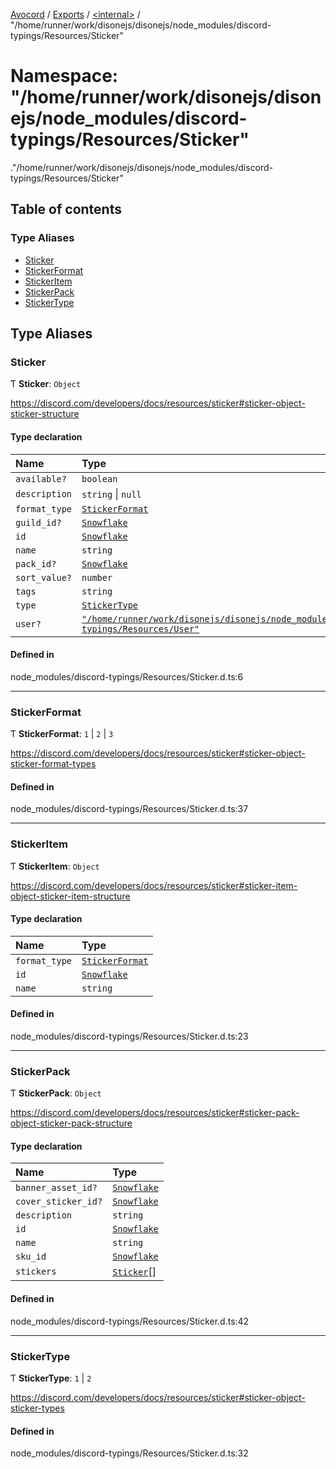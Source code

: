 [Avocord](../README.md) / [Exports](../modules.md) / [<internal\>](internal_.md) / "/home/runner/work/disonejs/disonejs/node\_modules/discord-typings/Resources/Sticker"

# Namespace: "/home/runner/work/disonejs/disonejs/node\_modules/discord-typings/Resources/Sticker"

[<internal>](internal_.md)."/home/runner/work/disonejs/disonejs/node_modules/discord-typings/Resources/Sticker"

## Table of contents

### Type Aliases

- [Sticker](internal_.__home_runner_work_disonejs_disonejs_node_modules_discord_typings_Resources_Sticker_.md#sticker)
- [StickerFormat](internal_.__home_runner_work_disonejs_disonejs_node_modules_discord_typings_Resources_Sticker_.md#stickerformat)
- [StickerItem](internal_.__home_runner_work_disonejs_disonejs_node_modules_discord_typings_Resources_Sticker_.md#stickeritem)
- [StickerPack](internal_.__home_runner_work_disonejs_disonejs_node_modules_discord_typings_Resources_Sticker_.md#stickerpack)
- [StickerType](internal_.__home_runner_work_disonejs_disonejs_node_modules_discord_typings_Resources_Sticker_.md#stickertype)

## Type Aliases

### Sticker

Ƭ **Sticker**: `Object`

https://discord.com/developers/docs/resources/sticker#sticker-object-sticker-structure

#### Type declaration

| Name | Type |
| :------ | :------ |
| `available?` | `boolean` |
| `description` | `string` \| ``null`` |
| `format_type` | [`StickerFormat`](internal_.__home_runner_work_disonejs_disonejs_node_modules_discord_typings_Resources_Sticker_.md#stickerformat) |
| `guild_id?` | [`Snowflake`](internal_.md#snowflake) |
| `id` | [`Snowflake`](internal_.md#snowflake) |
| `name` | `string` |
| `pack_id?` | [`Snowflake`](internal_.md#snowflake) |
| `sort_value?` | `number` |
| `tags` | `string` |
| `type` | [`StickerType`](internal_.__home_runner_work_disonejs_disonejs_node_modules_discord_typings_Resources_Sticker_.md#stickertype) |
| `user?` | [`"/home/runner/work/disonejs/disonejs/node_modules/discord-typings/Resources/User"`](internal_.__home_runner_work_disonejs_disonejs_node_modules_discord_typings_Resources_User_.md) |

#### Defined in

node_modules/discord-typings/Resources/Sticker.d.ts:6

___

### StickerFormat

Ƭ **StickerFormat**: ``1`` \| ``2`` \| ``3``

https://discord.com/developers/docs/resources/sticker#sticker-object-sticker-format-types

#### Defined in

node_modules/discord-typings/Resources/Sticker.d.ts:37

___

### StickerItem

Ƭ **StickerItem**: `Object`

https://discord.com/developers/docs/resources/sticker#sticker-item-object-sticker-item-structure

#### Type declaration

| Name | Type |
| :------ | :------ |
| `format_type` | [`StickerFormat`](internal_.__home_runner_work_disonejs_disonejs_node_modules_discord_typings_Resources_Sticker_.md#stickerformat) |
| `id` | [`Snowflake`](internal_.md#snowflake) |
| `name` | `string` |

#### Defined in

node_modules/discord-typings/Resources/Sticker.d.ts:23

___

### StickerPack

Ƭ **StickerPack**: `Object`

https://discord.com/developers/docs/resources/sticker#sticker-pack-object-sticker-pack-structure

#### Type declaration

| Name | Type |
| :------ | :------ |
| `banner_asset_id?` | [`Snowflake`](internal_.md#snowflake) |
| `cover_sticker_id?` | [`Snowflake`](internal_.md#snowflake) |
| `description` | `string` |
| `id` | [`Snowflake`](internal_.md#snowflake) |
| `name` | `string` |
| `sku_id` | [`Snowflake`](internal_.md#snowflake) |
| `stickers` | [`Sticker`](internal_.md#sticker)[] |

#### Defined in

node_modules/discord-typings/Resources/Sticker.d.ts:42

___

### StickerType

Ƭ **StickerType**: ``1`` \| ``2``

https://discord.com/developers/docs/resources/sticker#sticker-object-sticker-types

#### Defined in

node_modules/discord-typings/Resources/Sticker.d.ts:32
